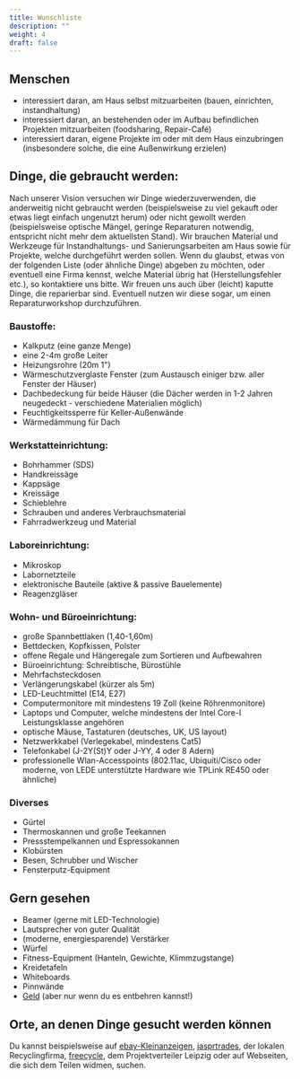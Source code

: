 ```yaml
---
title: Wunschliste
description: ""
weight: 4
draft: false
---
```

## Menschen

- interessiert daran, am Haus selbst mitzuarbeiten (bauen, einrichten, instandhaltung)
- interessiert daran, an bestehenden oder im Aufbau befindlichen Projekten mitzuarbeiten (foodsharing, Repair-Café)
- interessiert daran, eigene Projekte im oder mit dem Haus einzubringen (insbesondere solche, die eine Außenwirkung erzielen)

## Dinge, die gebraucht werden:

Nach unserer Vision versuchen wir Dinge wiederzuverwenden, die anderweitig nicht gebraucht werden (beispielsweise zu viel gekauft oder etwas liegt einfach ungenutzt herum) oder nicht gewollt werden (beispielsweise optische Mängel, geringe Reparaturen notwendig, entspricht nicht mehr dem aktuellsten Stand). Wir brauchen Material und Werkzeuge für Instandhaltungs- und Sanierungsarbeiten am Haus sowie für Projekte, welche durchgeführt werden sollen. Wenn du glaubst, etwas von der folgenden Liste (oder ähnliche Dinge) abgeben zu möchten, oder eventuell eine Firma kennst, welche Material übrig hat (Herstellungsfehler etc.), so kontaktiere uns bitte. Wir freuen uns auch über (leicht) kaputte Dinge, die reparierbar sind. Eventuell nutzen wir diese sogar, um einen Reparaturworkshop durchzuführen.

### Baustoffe:

- Kalkputz (eine ganze Menge)
- eine 2-4m große Leiter
- Heizungsrohre (20m 1")
- Wärmeschutzverglaste Fenster (zum Austausch einiger bzw. aller Fenster der Häuser)
- Dachbedeckung für beide Häuser (die Dächer werden in 1-2 Jahren neugedeckt - verschiedene Materialien möglich)
- Feuchtigkeitssperre für Keller-Außenwände
- Wärmedämmung für Dach

### Werkstatteinrichtung:

- Bohrhammer (SDS)
- Handkreissäge
- Kappsäge
- Kreissäge
- Schieblehre
- Schrauben und anderes Verbrauchsmaterial
- Fahrradwerkzeug und Material

### Laboreinrichtung:

- Mikroskop
- Labornetzteile
- elektronische Bauteile (aktive & passive Bauelemente)
- Reagenzgläser

### Wohn- und Büroeinrichtung:

- große Spannbettlaken (1,40-1,60m)
- Bettdecken, Kopfkissen, Polster
- offene Regale und Hängeregale zum Sortieren und Aufbewahren
- Büroeinrichtung: Schreibtische, Bürostühle
- Mehrfachsteckdosen
- Verlängerungskabel (kürzer als 5m)
- LED-Leuchtmittel (E14, E27)
- Computermonitore mit mindestens 19 Zoll (keine Röhrenmonitore)
- Laptops und Computer, welche mindestens der Intel Core-I Leistungsklasse angehören
- optische Mäuse, Tastaturen (deutsches, UK, US layout)
- Netzwerkkabel (Verlegekabel, mindestens Cat5)
- Telefonkabel (J-2Y(St)Y oder J-YY, 4 oder 8 Adern)
- professionelle Wlan-Accesspoints (802.11ac, Ubiquiti/Cisco oder moderne, von LEDE unterstützte Hardware wie TPLink RE450 oder ähnliche)

### Diverses
- Gürtel
- Thermoskannen und große Teekannen
- Pressstempelkannen und Espressokannen
- Klobürsten
- Besen, Schrubber und Wischer
- Fensterputz-Equipment

## Gern gesehen

- Beamer (gerne mit LED-Technologie)
- Lautsprecher von guter Qualität
- (moderne, energiesparende) Verstärker
- Würfel
- Fitness-Equipment (Hanteln, Gewichte, Klimmzugstange)
- Kreidetafeln
- Whiteboards
- Pinnwände
- [Geld](../../contact) (aber nur wenn du es entbehren kannst!)

## Orte, an denen Dinge gesucht werden können

Du kannst beispielsweise auf [ebay-Kleinanzeigen](https://www.ebay-kleinanzeigen.de/), [jasprtrades](https://jasprtrades.com/), der lokalen Recyclingfirma, [freecycle](https://www.freecycle.org/), dem Projektverteiler Leipzig oder auf Webseiten, die sich dem Teilen widmen, suchen.
